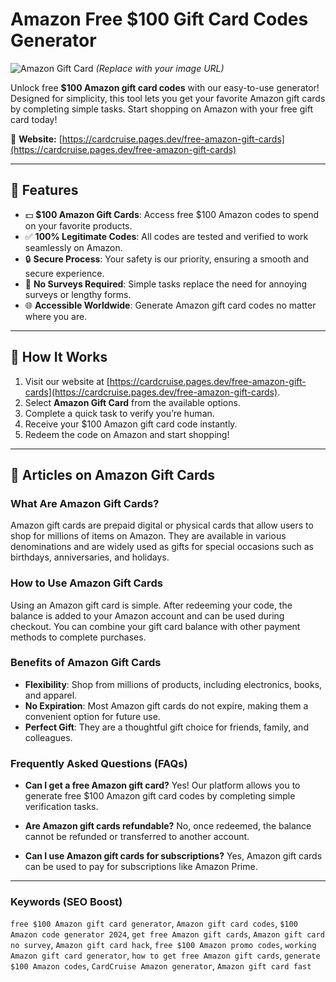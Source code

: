 # Amazon Free $100 Gift Card Codes Generator

![Amazon Gift Card](https://example.com/amazon-gift-card.png) *(Replace with your image URL)*

Unlock free **$100 Amazon gift card codes** with our easy-to-use generator! Designed for simplicity, this tool lets you get your favorite Amazon gift cards by completing simple tasks. Start shopping on Amazon with your free gift card today!

🔗 **Website:** [https://cardcruise.pages.dev/free-amazon-gift-cards](https://cardcruise.pages.dev/free-amazon-gift-cards)

---

## 🚀 Features

- 💵 **$100 Amazon Gift Cards**: Access free $100 Amazon codes to spend on your favorite products.
- ✅ **100% Legitimate Codes**: All codes are tested and verified to work seamlessly on Amazon.
- 🔒 **Secure Process**: Your safety is our priority, ensuring a smooth and secure experience.
- 🎯 **No Surveys Required**: Simple tasks replace the need for annoying surveys or lengthy forms.
- 🌐 **Accessible Worldwide**: Generate Amazon gift card codes no matter where you are.

---

## 📖 How It Works

1. Visit our website at [https://cardcruise.pages.dev/free-amazon-gift-cards](https://cardcruise.pages.dev/free-amazon-gift-cards).
2. Select **Amazon Gift Card** from the available options.
3. Complete a quick task to verify you’re human.
4. Receive your $100 Amazon gift card code instantly.
5. Redeem the code on Amazon and start shopping!

---

## 📝 Articles on Amazon Gift Cards

### What Are Amazon Gift Cards?
Amazon gift cards are prepaid digital or physical cards that allow users to shop for millions of items on Amazon. They are available in various denominations and are widely used as gifts for special occasions such as birthdays, anniversaries, and holidays.

### How to Use Amazon Gift Cards
Using an Amazon gift card is simple. After redeeming your code, the balance is added to your Amazon account and can be used during checkout. You can combine your gift card balance with other payment methods to complete purchases.

### Benefits of Amazon Gift Cards
- **Flexibility**: Shop from millions of products, including electronics, books, and apparel.
- **No Expiration**: Most Amazon gift cards do not expire, making them a convenient option for future use.
- **Perfect Gift**: They are a thoughtful gift choice for friends, family, and colleagues.

### Frequently Asked Questions (FAQs)
- **Can I get a free Amazon gift card?**
  Yes! Our platform allows you to generate free $100 Amazon gift card codes by completing simple verification tasks.

- **Are Amazon gift cards refundable?**
  No, once redeemed, the balance cannot be refunded or transferred to another account.

- **Can I use Amazon gift cards for subscriptions?**
  Yes, Amazon gift cards can be used to pay for subscriptions like Amazon Prime.

---

### Keywords (SEO Boost)

`free $100 Amazon gift card generator`, `Amazon gift card codes`, `$100 Amazon code generator 2024`, `get free Amazon gift cards`, `Amazon gift card no survey`, `Amazon gift card hack`, `free $100 Amazon promo codes`, `working Amazon gift card generator`, `how to get free Amazon gift cards`, `generate $100 Amazon codes`, `CardCruise Amazon generator`, `Amazon gift card fast`
